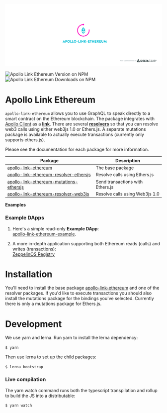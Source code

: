 ![Apollo Link Ethereum Banner](https://raw.githubusercontent.com/DeltaCamp/apollo-link-ethereum/master/brand/apollo-link-ethereum--banner.png)

![Apollo Link Ethereum Version on NPM](https://img.shields.io/npm/v/apollo-link-ethereum/latest.svg?color=blue&style=for-the-badge) &nbsp; ![Apollo Link Ethereum Downloads on NPM](https://img.shields.io/npm/dw/apollo-link-ethereum.svg?color=orange&style=for-the-badge)

# Apollo Link Ethereum

`apollo-link-ethereum` allows you to use GraphQL to speak directly to a smart contract on the Ethereum blockchain.  The package integrates with [Apollo Client](https://www.apollographql.com/docs/tutorial/client.html#apollo-client-setup) as a **[link](https://www.apollographql.com/docs/link/)**.  There are several **[resolvers](https://www.apollographql.com/docs/graphql-tools/resolvers.html#Resolver-map)** so that you can resolve web3 calls using either web3js 1.0 or Ethers.js.  A separate mutations package is available to actually execute transactions (currently only supports ethers.js).

Please see the documentation for each package for more information.

| Package | Description |
| --- | --- |
| [apollo-link-ethereum](https://github.com/DeltaCamp/apollo-link-ethereum/tree/master/packages/apollo-link-ethereum) | The base package |
| [apollo-link-ethereum-resolver-ethersjs](https://github.com/DeltaCamp/apollo-link-ethereum/tree/master/packages/apollo-link-ethereum-resolver-ethersjs) | Resolve calls using Ethers.js |
| [apollo-link-ethereum-mutations-ethersjs](https://github.com/DeltaCamp/apollo-link-ethereum/tree/master/packages/apollo-link-ethereum-mutations-ethersjs) | Send transactions with Ethers.js |
| [apollo-link-ethereum-resolver-web3js](https://github.com/DeltaCamp/apollo-link-ethereum/tree/master/packages/apollo-link-ethereum-resolver-web3js) | Resolve calls using Web3js 1.0 |

**Examples**

### Example DApps

1. Here's a simple read-only **Example DApp**:
<br />[apollo-link-ethereum-example](https://github.com/DeltaCamp/apollo-link-ethereum-example).  

2. A more in-depth application supporting both Ethereum reads (calls) and writes (transactions):
<br />[ZeppelinOS Registry](https://github.com/zeppelinos/zos-registry)

# Installation

You'll need to install the base package [apollo-link-ethereum](./packages/apollo-link-ethereum/README.md) and one of the resolver packages.  If you'd like to execute transactions you should also install the mutations package for the bindings you've selected.  Currently there is only a mutations package for Ethers.js.

# Development

We use yarn and lerna. Run yarn to install the lerna dependency:

`$ yarn`

Then use lerna to set up the child packages:

`$ lerna bootstrap`

### Live compilation

The yarn watch command runs both the typescript transpilation and rollup to build the JS into a distributable:

```
$ yarn watch
```
